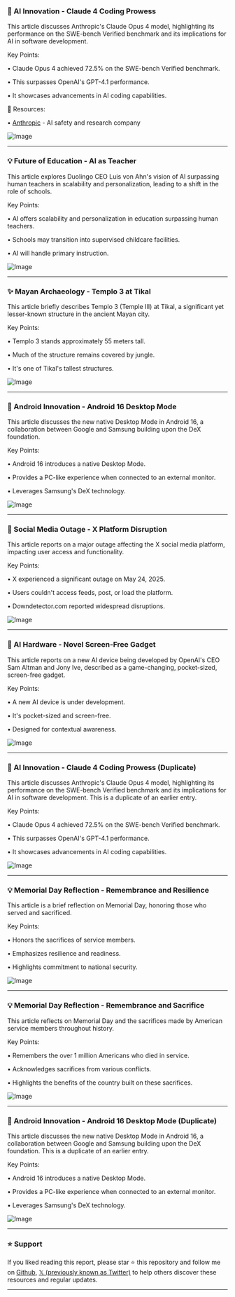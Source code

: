 ### 🤖 AI Innovation - Claude 4 Coding Prowess

This article discusses Anthropic's Claude Opus 4 model, highlighting its performance on the SWE-bench Verified benchmark and its implications for AI in software development.

Key Points:

• Claude Opus 4 achieved 72.5% on the SWE-bench Verified benchmark.


• This surpasses OpenAI's GPT-4.1 performance.


• It showcases advancements in AI coding capabilities.


🔗 Resources:

• [Anthropic](https://www.anthropic.com/) - AI safety and research company


![Image](https://pbs.twimg.com/media/GrobpC5WcAALzUv?format=jpg&name=small)


---
### 💡 Future of Education - AI as Teacher

This article explores Duolingo CEO Luis von Ahn's vision of AI surpassing human teachers in scalability and personalization, leading to a shift in the role of schools.

Key Points:

• AI offers scalability and personalization in education surpassing human teachers.


• Schools may transition into supervised childcare facilities.


• AI will handle primary instruction.


![Image](https://pbs.twimg.com/media/Gr0D8LVWYAEWCMb?format=jpg&name=small)


---
### ✨ Mayan Archaeology - Templo 3 at Tikal

This article briefly describes Templo 3 (Temple III) at Tikal, a significant yet lesser-known structure in the ancient Mayan city.

Key Points:

• Templo 3 stands approximately 55 meters tall.


• Much of the structure remains covered by jungle.


• It's one of Tikal's tallest structures.


![Image](https://pbs.twimg.com/media/Gr2TYbqXkAA1enI?format=jpg&name=900x900)


---
### 🚀 Android Innovation - Android 16 Desktop Mode

This article discusses the new native Desktop Mode in Android 16, a collaboration between Google and Samsung building upon the DeX foundation.

Key Points:

• Android 16 introduces a native Desktop Mode.


•  Provides a PC-like experience when connected to an external monitor.


• Leverages Samsung's DeX technology.


![Image](https://pbs.twimg.com/media/Gr09OFWWUAAn-90?format=jpg&name=small)


---
### 🤖 Social Media Outage - X Platform Disruption

This article reports on a major outage affecting the X social media platform, impacting user access and functionality.

Key Points:

• X experienced a significant outage on May 24, 2025.


• Users couldn't access feeds, post, or load the platform.


• Downdetector.com reported widespread disruptions.


![Image](https://pbs.twimg.com/media/Grvrk1SWAAAfQV1?format=jpg&name=small)


---
### 🤖 AI Hardware - Novel Screen-Free Gadget

This article reports on a new AI device being developed by OpenAI's CEO Sam Altman and Jony Ive, described as a game-changing, pocket-sized, screen-free gadget.

Key Points:

•  A new AI device is under development.


• It's pocket-sized and screen-free.


• Designed for contextual awareness.


![Image](https://pbs.twimg.com/media/GrqiKUPWgAA50Sa?format=png&name=small)


---
### 🤖 AI Innovation - Claude 4 Coding Prowess (Duplicate)

This article discusses Anthropic's Claude Opus 4 model, highlighting its performance on the SWE-bench Verified benchmark and its implications for AI in software development.  This is a duplicate of an earlier entry.

Key Points:

• Claude Opus 4 achieved 72.5% on the SWE-bench Verified benchmark.


• This surpasses OpenAI's GPT-4.1 performance.


• It showcases advancements in AI coding capabilities.


![Image](https://pbs.twimg.com/media/GrobpC5WcAALzUv?format=jpg&name=small)


---
### 💡 Memorial Day Reflection - Remembrance and Resilience

This article is a brief reflection on Memorial Day, honoring those who served and sacrificed.

Key Points:

•  Honors the sacrifices of service members.


• Emphasizes resilience and readiness.


•  Highlights commitment to national security.


![Image](https://pbs.twimg.com/media/Gr4KrX6XkAEzXuy?format=jpg&name=small)


---
### 💡 Memorial Day Reflection - Remembrance and Sacrifice

This article reflects on Memorial Day and the sacrifices made by American service members throughout history.

Key Points:

•  Remembers the over 1 million Americans who died in service.


•  Acknowledges sacrifices from various conflicts.


•  Highlights the benefits of the country built on these sacrifices.


![Image](https://pbs.twimg.com/media/Gr4D9EkXcAEvo-G?format=jpg&name=small)


---
### 🚀 Android Innovation - Android 16 Desktop Mode (Duplicate)

This article discusses the new native Desktop Mode in Android 16, a collaboration between Google and Samsung building upon the DeX foundation.  This is a duplicate of an earlier entry.

Key Points:

• Android 16 introduces a native Desktop Mode.


• Provides a PC-like experience when connected to an external monitor.


• Leverages Samsung's DeX technology.


![Image](https://pbs.twimg.com/media/Gr09OFWWUAAn-90?format=jpg&name=small)


---

### ⭐️ Support

If you liked reading this report, please star ⭐️ this repository and follow me on [Github](https://github.com/Drix10), [𝕏 (previously known as Twitter)](https://x.com/DRIX_10_) to help others discover these resources and regular updates.

---